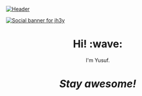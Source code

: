 [![Header](https://raw.githubusercontent.com/MartinHeinz/yusufali19/yusufali19/readme_header.png "Header")](https://some-url.dev/)

[![Social banner for jh3y](https://github.com/jh3y/jh3y/raw/master/assets/header-banner--optimized.svg)](https://jhey.dev)
<h1 align='center'> Hi! :wave:</h1>
<p align='center'>
I'm Yusuf.
</p>

<h1 align='center'><i>Stay awesome!</i></h1>
